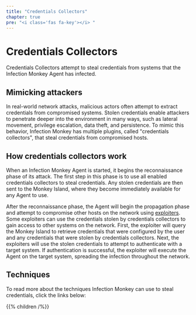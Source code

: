 ```yaml
---
title: "Credentials Collectors"
chapter: true
pre: "<i class='fas fa-key'></i> "
---
```


# Credentials Collectors

Credentials Collectors attempt to steal credentials from systems that the
Infection Monkey Agent has infected.

## Mimicking attackers

In real-world network attacks, malicious actors often attempt to extract
credentials from compromised systems. Stolen credentials enable attackers to
penetrate deeper into the environment in many ways, such as lateral movement,
privilege escalation, data theft, and persistence. To mimic this behavior,
Infection Monkey has multiple plugins, called "credentials collectors", that
steal credentials from compromised hosts.

## How credentials collectors work

When an Infection Monkey Agent is started, it begins the reconnaissance phase
of its attack. The first step in this phase is to use all enabled credentials
collectors to steal credentials. Any stolen credentials are then sent to the
Monkey Island, where they become immediately available for any Agent to use.

After the reconnaissance phase, the Agent will begin the propagation phase and
attempt to compromise other hosts on the network using [exploiters](
/features/exploiters). Some exploiters can use the credentials stolen by credentials
collectors to gain access to other systems on the network. First, the exploiter
will query the Monkey Island to retrieve credentials that were configured by
the user and any credentials that were stolen by credentials collectors. Next,
the exploiters will use the stolen credentials to attempt to authenticate with
a target system. If authentication is successful, the exploiter will execute
the Agent on the target system, spreading the infection throughout the network.

## Techniques
To read more about the techniques Infection Monkey can use to steal
credentials, click the links below:

{{% children /%}}
